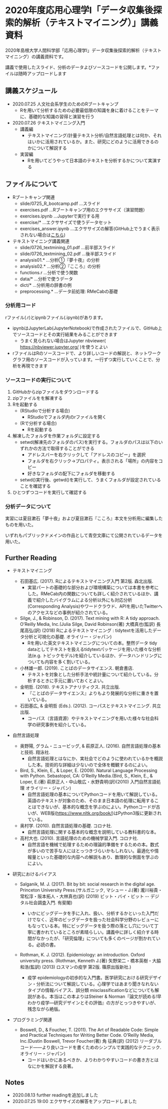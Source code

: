 # 2020年度応用心理学Ⅰ「データ収集後探索的解析（テキストマイニング）」講義資料

2020年島根大学人間科学部「応用心理学Ⅰ」データ収集後探索的解析（テキストマイニング）の講義資料です。

講義で使用したスライド、分析のデータよびソースコードを公開します。*ファイルは随時アップロードします

## 講義スケジュール

+ 2020.07.25 人文社会系学生のためのRブートキャンプ
    + Rを用いて分析するための必要最低限の知識を身に着けることをテーマに、基礎的な知識の習得と演習を行う
+ 2020.07.26 テキストマイニング入門
    + 講義編
        + テキストマイニング/計量テキスト分析/自然言語処理とは何か、それはいかに活用されているか。また、研究にどのように活用できるのかについて解説する
    + 実習編
        + Rを用いてどうやって日本語のテキストを分析するかについて実演する

## ファイルについて

+ Rブートキャンプ関連
    + slide/0725_R_bootcamp.pdf ...スライド
    + exercises.pdf ...Rブートキャンプ用のエクササイズ（演習問題）
    + exercises.ipynb ...Jupyterで実行する用
    + exercise/* ...エクササイズで使うデータセット 
    + exercises_answer.ipynb ...エクササイズの解答(GitHub上でうまく表示されない場合は[こちら](https://nbviewer.jupyter.org/github/satocos135/lecture2020shimane/blob/master/exercises_answer.ipynb))
+ テキストマイニング講義関連
    + slide/0726_textmining_01.pdf ...前半部スライド
    + slide/0726_textmining_02.pdf ...後半部スライド
    + analysis01.* ...分析①『夢十夜』の分析
    + analysis02.* ...分析②『こころ』の分析
    + functions.r ...分析で使う関数
    + data/* ...分析で使うデータ
    + dict/* ...分析用の辞書の例
    + preprocessing.* ...データ前処理: RMeCabの基礎


### 分析用コード

rファイル(.r)とipynbファイル(.ipynb)があります。

+ ipynbはJupyterLab(JupyterNotebook)で作成されたファイルで、GitHub上でソースコードとその実行結果をみることができます
    + うまく見られない場合はJupyter nbviewer( https://nbviewer.jupyter.org/ )を使うとよい
+ rファイルはRのソースコードで、より詳しいコードの解説と、ネットワークグラフ用のソースコードが入っています。一行ずつ実行していくことで、分析を再現できます


### ソースコードの実行について

1. GitHubからzipファイルをダウンロードする
1. zipファイルをを解凍する
1. Rを起動する
    + (RStudioで分析する場合)
        + RStudioでフォルダ内のrファイルを開く 
    + (Rで分析する場合)
        + Rを起動する
1. 解凍したフォルダを作業フォルダに設定する
    + setwd(解凍先のフォルダのパス)を実行する。フォルダのパスは以下のいずれかの方法で取得することができる
        + アドレスバーを右クリックして「アドレスのコピー」を選択
        + フォルダを右クリック→プロパティ。表示される「場所」の内容をコピー
        + 好きなフォルダの配下にフォルダを移動する
    + setwd()実行後、getwd()を実行して、うまくフォルダが設定されていることを確認する
1. ひとつずつコードを実行して確認する

### 分析データについて

実習には夏目漱石「夢十夜」および夏目漱石『こころ』本文を分析用に編集したものを用いた。

いずれもパブリックドメインの作品として青空文庫にて公開されているデータを用いた。


## Further Reading

+ テキストマイニング

    + 石田基広. (2017). Rによるテキストマイニング入門 第2版. 森北出版.
        + 実習パートの基礎的な部分および環境構築については本書を参考にした。RMeCab内の関数についても詳しく紹介されているほか、講義で紹介したバイグラムによる分析以外にも対応分析(Corresponding Analysis)やワードクラウド、APIを用いたTwitterへのアクセスなどの事例が紹介されている。
    + Silge, J., & Robinson, D. (2017). Text mining with R: A tidy approach.  O’Reilly Media, Inc.(Julia Silge, David Robinson(著) 大橋真也(監訳) 長尾高弘(訳) (2018) Rによるテキストマイニング : tidytextを活用したデータ分析と可視化の基礎. オライリー・ジャパン)
        + Rを用いた英文テキストマイニングについての本。整然データ tidy dataとしてテキストを扱えるtidytextパッケージを用いた様々な分析法(e.g. トピックモデル)を紹介しているほか、データハンドリングについても内容を多く割いている。
    + 小林雄一郎. (2019). ことばのデータサイエンス. 朝倉書店.
        + テキストを対象とした分析手法や統計量について紹介している。分析するときに手元に置いておくとよい。
    + 金明哲. (2018). テキストアナリティクス. 共立出版.
        + 『ことばのデータサイエンス』よりもより発展的な分析に重きを置いている。
    + 石田基広, & 金明哲 (Eds.). (2012). コーパスとテキストマイニング. 共立出版.
        + コーパス（言語資源）やテキストマイニングを用いた様々な社会科学の研究事例を紹介している。

+ 自然言語処理

    + 奥野陽, グラム・ニュービッグ, & 萩原正人. (2016). 自然言語処理の基本と技術. 翔泳社.
        + 自然言語処理とはなにか、実社会でどのように使われているかを概説した本。技術的な詳細は少ないので全体を概観するのによい。
    + Bird, S., Klein, E., & Loper, E. (2009). Natural Language Processing with Python. Sebastopol, CA: O’Reilly Media.(Bird, S., Klein, E., & Loper, E.(著) 萩原正人・中山敬広・水野貴明(訳)(2010) 入門自然言語処理 オライリー・ジャパン)
        + 自然言語処理の基本についてPythonコードを用いて解説している。英語のテキストが対象のため、そのまま日本語の処理に転用することはできないが、基本的な概念を学ぶのによい。Pythonコードが古いが、WEB版(https://www.nltk.org/book/)はPython3版に更新されている。
    + 奥村学. (2010). 自然言語処理の基礎. コロナ社.
        + 自然言語処理に関する基本的な概念を説明している教科書的な本。
    + 高村大也. (2010). 言語処理のための機械学習入門. コロナ社.
        + 自然言語を機械で処理するための理論的準備をするための本。数式が多いので苦手な人にはとっつきづらいかもしれない。最適化や情報量といった基礎的な内容への解説もあり、数理的な側面を学ぶのによい。

+ 研究におけるバイアス
    + Salganik, M. J. (2017). Bit by bit: social research in the digital age. Princeton University Press.(サルガニック, マシュー・J.(著) 瀧川裕貴・常松淳・阪本拓人・大林真也(訳) (2019) ビット・バイ・ビット -- デジタル社会調査入門. 有斐閣)
        + いかにビッグデータを手に入れ、扱い、分析するかといった入門だけでなく、近年のビッグデータを扱った社会科学分野のレビューにもなっている本。特にビッグデータを扱う際の落とし穴について丁寧に書かれているところが素晴らしい。講義中に詳しく紹介する時間がなかったが、「研究倫理」についても多くのページが割かれている。必読の書。

    + Rothman, K. J. (2012). Epidemiology: an introduction. Oxford university press. (Rothman, Kenneth J.(著) 矢野栄二・橋本英樹・大脇和浩(監訳) (2013) ロスマンの疫学 第2版. 篠原出版新社.)
        + 疫学 epidemiologyの初歩的な入門書。医学研究における研究デザイン・分析法について解説している。心理学ではあまり聞きなれないタイプの情報バイアス、誤分類 misclassificationなどについても解説がある。本当はこの本よりはSteiner & Norman『論文が読める!早わかり疫学―研究デザインとその評価』の方がとっつきやすいが、残念ながら絶版。

+ プログラミング関連
    + Boswell, D., & Foucher, T. (2011). The Art of Readable Code: Simple and Practical Techniques for Writing Better Code. O’Reilly Media, Inc.(Dustin Boswell, Trevor Foucher(著) 角 征典(訳) (2012) リーダブルコード――より良いコードを書くためのシンプルで実践的なテクニック. オライリー・ジャパン)
        + コードはいかにあるべきか、よりわかりやすいコードの書き方とはなにかを解説する良著。

## Notes

+ 2020.08.13 further readingを追加しました
+ 2020.07.25 19:00 エクササイズの解答をアップロードしました
